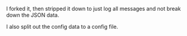 
I forked it, then stripped it down to just log all messages and not break down the JSON data.

I also split out the config data to a config file.

